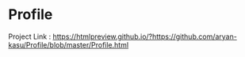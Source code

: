 # Profile

Project Link : https://htmlpreview.github.io/?https://github.com/aryan-kasu/Profile/blob/master/Profile.html
